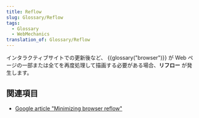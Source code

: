 ```yaml
---
title: Reflow
slug: Glossary/Reflow
tags:
  - Glossary
  - WebMechanics
translation_of: Glossary/Reflow
---
```

インタラクティブサイトでの更新後など、 {{glossary("browser")}} が Web ページの一部または全てを再度処理して描画する必要がある場合、**リフロー** が発生します。

## 関連項目

- [Google article "Minimizing browser reflow"](https://developers.google.com/speed/articles/reflow)
